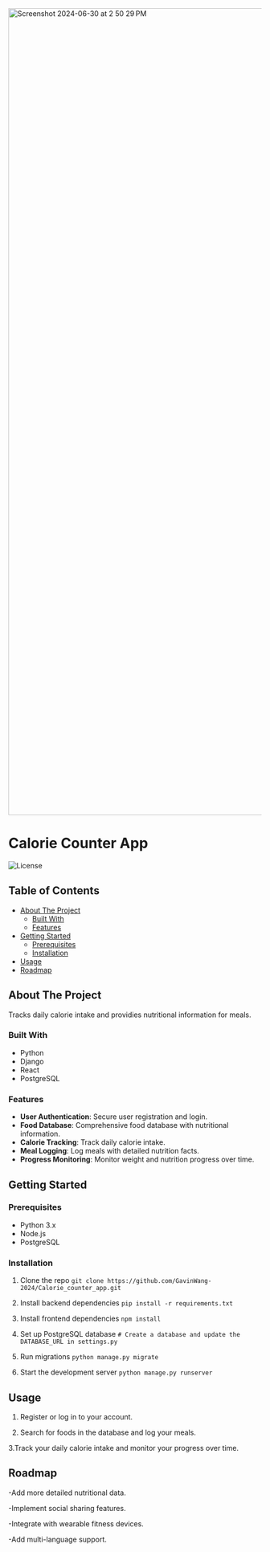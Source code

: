 <img width="1607" alt="Screenshot 2024-06-30 at 2 50 29 PM" src="https://github.com/GavinWang-2024/Calorie_counter_app/assets/169739616/c53fe9ee-5537-44f2-8e94-9f3c4aa93361">


# Calorie Counter App

![License](https://img.shields.io/badge/license-MIT-green)

## Table of Contents
- [About The Project](#about-the-project)
  - [Built With](#built-with)
  - [Features](#features)
- [Getting Started](#getting-started)
  - [Prerequisites](#prerequisites)
  - [Installation](#installation)
- [Usage](#usage)
- [Roadmap](#roadmap)

## About The Project

Tracks daily calorie intake and providies nutritional information for meals.

### Built With
- Python
- Django
- React
- PostgreSQL

### Features
- **User Authentication**: Secure user registration and login.
- **Food Database**: Comprehensive food database with nutritional information.
- **Calorie Tracking**: Track daily calorie intake.
- **Meal Logging**: Log meals with detailed nutrition facts.
- **Progress Monitoring**: Monitor weight and nutrition progress over time.

  
  
## Getting Started

### Prerequisites

- Python 3.x
- Node.js
- PostgreSQL

### Installation

1. Clone the repo
```git clone https://github.com/GavinWang-2024/Calorie_counter_app.git```

2. Install backend dependencies
```pip install -r requirements.txt```

3. Install frontend dependencies
```npm install```

4. Set up PostgreSQL database
```# Create a database and update the DATABASE_URL in settings.py```

5. Run migrations
```python manage.py migrate```

6. Start the development server
```python manage.py runserver```

## Usage

1. Register or log in to your account.

2. Search for foods in the database and log your meals.

3.Track your daily calorie intake and monitor your progress over time.

## Roadmap
 -Add more detailed nutritional data.
 
 -Implement social sharing features.
 
 -Integrate with wearable fitness devices.
 
 -Add multi-language support.
